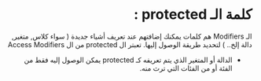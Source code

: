 <div dir=rtl>

# كلمة الـ protected :


الـ Modifiers هم كلمات يمكنك إضافتهم عند تعريف أشياء جديدة ( سواء كلاس, متغير, دالة إلخ.. ) لتحديد طريقة الوصول إليها.
تعبتر ال protected من ال Access Modifiers



- الدالة أو المتغير الذي يتم تعريفه كـ protected يمكن الوصول إليه فقط من الفئة أو من الفئات التي ترث منه.


</div>
